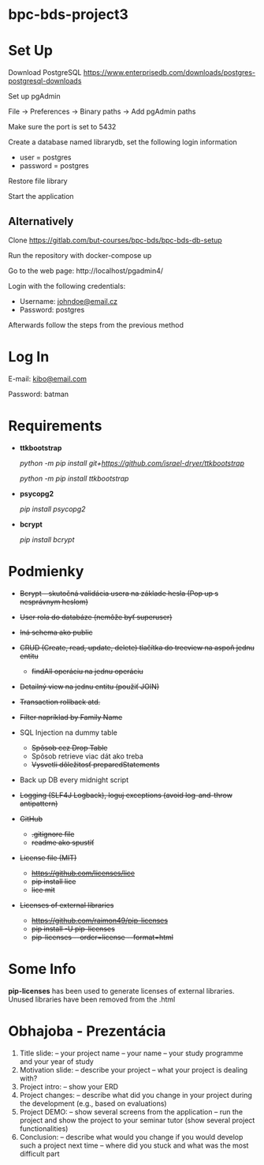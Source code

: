 # bpc-bds-project3

# Set Up

Download PostgreSQL
https://www.enterprisedb.com/downloads/postgres-postgresql-downloads

Set up pgAdmin

File -> Preferences -> Binary paths -> Add pgAdmin paths

Make sure the port is set to 5432

Create a database named librarydb, set the following login information
- user = postgres
- password = postgres

Restore file library

Start the application

## Alternatively

Clone https://gitlab.com/but-courses/bpc-bds/bpc-bds-db-setup

Run the repository with docker-compose up

Go to the web page: http://localhost/pgadmin4/

Login with the following credentials:
- Username: johndoe@email.cz
- Password: postgres

Afterwards follow the steps from the previous method

# Log In

E-mail: kibo@email.com

Password: batman

# Requirements

- **ttkbootstrap**

  _python -m pip install git+https://github.com/israel-dryer/ttkbootstrap_

  _python -m pip install ttkbootstrap_

- **psycopg2**

  _pip install psycopg2_

- **bcrypt**

  _pip install bcrypt_

# Podmienky

- ~~Bcrypt - skutočná validácia usera na základe hesla (Pop up s nesprávnym heslom)~~

- ~~User rola do databáze (nemôže byť superuser)~~

- ~~Iná schema ako public~~

- ~~CRUD (Create, read, update, delete) tlačítka do treeview na aspoň jednu entitu~~

  - ~~findAll operáciu na jednu operáciu~~

- ~~Detailný view na jednu entitu (použiť JOIN)~~

- ~~Transaction rollback atd.~~

- ~~Filter napríklad by Family Name~~

- SQL Injection na dummy table

  - ~~Spôsob cez Drop Table~~
  - Spôsob retrieve viac dát ako treba
  - ~~Vysvetli dôležitosť preparedStatements~~

- Back up DB every midnight script

- ~~Logging (SLF4J Logback), loguj exceptions (avoid log-and-throw antipattern)~~

- ~~GitHub~~

  - ~~.gitignore file~~
  - ~~readme ako spustiť~~

- ~~License file (MIT)~~
  - ~~https://github.com/licenses/lice~~
  - ~~pip install lice~~
  - ~~lice mit~~

- ~~Licenses of external libraries~~
  - ~~https://github.com/raimon49/pip-licenses~~
  - ~~pip install -U pip-licenses~~
  - ~~pip-licenses --order=license --format=html~~

# Some Info

**pip-licenses** has been used to generate licenses of external libraries. Unused libraries have been removed from the .html

# Obhajoba - Prezentácia

1. Title slide:
   – your project name
   – your name
   – your study programme and your year of study
2. Motivation slide:
   – describe your project
   – what your project is dealing with?
3. Project intro:
   – show your ERD
4. Project changes:
   – describe what did you change in your project during the development (e.g., based on
   evaluations)
5. Project DEMO:
   – show several screens from the application
   – run the project and show the project to your seminar tutor (show several project functionalities)
6. Conclusion:
   – describe what would you change if you would develop such a project next time
   – where did you stuck and what was the most difficult part
